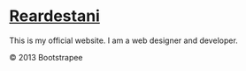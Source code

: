 # [Reardestani](http://reardestani.ir)

This is my official website. I am a web designer and developer.

&copy; 2013 Bootstrapee 
